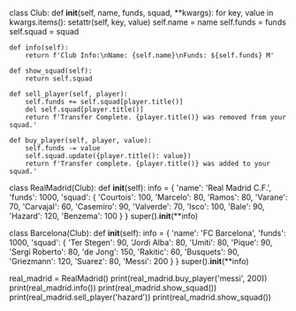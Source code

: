 class Club:
    def __init__(self, name, funds, squad, **kwargs):
        for key, value in kwargs.items():
            setattr(self, key, value)
        self.name = name
        self.funds = funds
        self.squad = squad

    def info(self):
        return f'Club Info:\nName: {self.name}\nFunds: ${self.funds} M'

    def show_squad(self):
        return self.squad

    def sell_player(self, player):
        self.funds += self.squad[player.title()]
        del self.squad[player.title()]
        return f'Transfer Complete. {player.title()} was removed from your squad.'

    def buy_player(self, player, value):
        self.funds -= value
        self.squad.update({player.title(): value})
        return f'Transfer complete. {player.title()} was added to your squad.'


class RealMadrid(Club):
    def __init__(self):
        info = {
            'name': 'Real Madrid C.F.',
            'funds': 1000,
            'squad': {
                'Courtois': 100, 'Marcelo': 80, 'Ramos': 80,
                'Varane': 70, 'Carvajal': 60, 'Casemiro': 90,
                'Valverde': 70, 'Isco': 100, 'Bale': 90,
                'Hazard': 120, 'Benzema': 100
            }
        }
        super().__init__(**info)


class Barcelona(Club):
    def __init__(self):
        info = {
            'name': 'FC Barcelona',
            'funds': 1000,
            'squad': {
                'Ter Stegen': 90, 'Jordi Alba': 80, 'Umiti': 80,
                'Pique': 90, 'Sergi Roberto': 80, 'de Jong': 150,
                'Rakitic': 60, 'Busquets': 90, 'Griezmann': 120,
                'Suarez': 80, 'Messi': 200
            }
        }
        super().__init__(**info)


real_madrid = RealMadrid()
print(real_madrid.buy_player('messi', 200))
print(real_madrid.info())
print(real_madrid.show_squad())
print(real_madrid.sell_player('hazard'))
print(real_madrid.show_squad())

